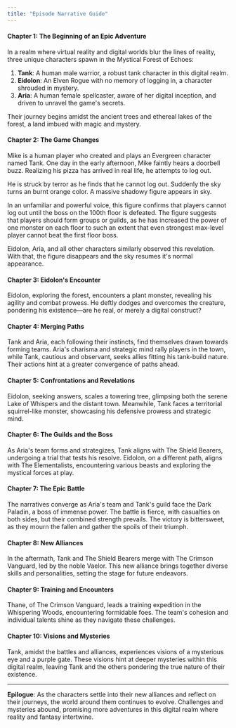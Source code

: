 ```yaml
---
title: "Episode Narrative Guide"
---
```


<!-- Taken from: https://chat.openai.com/share/b3307f98-eebc-4883-89af-ef2eed6e7623 -->

#### Chapter 1: The Beginning of an Epic Adventure

In a realm where virtual reality and digital worlds blur the lines of reality, three unique characters spawn in the Mystical Forest of Echoes:

1. **Tank**: A human male warrior, a robust tank character in this digital realm.
2. **Eidolon**: An Elven Rogue with no memory of logging in, a character shrouded in mystery.
3. **Aria**: A human female spellcaster, aware of her digital inception, and driven to unravel the game's secrets.

Their journey begins amidst the ancient trees and ethereal lakes of the forest, a land imbued with magic and mystery.

#### Chapter 2: The Game Changes

Mike is a human player who created and plays an Evergreen character named Tank. One day in the early afternoon, Mike faintly hears a doorbell buzz. Realizing his pizza has arrived in real life, he attempts to log out.

He is struck by terror as he finds that he cannot log out. Suddenly the sky turns an burnt orange color. A massive shadowy figure appears in sky.

In an unfamiliar and powerful voice, this figure confirms that players cannot log out until the boss on the 100th floor is defeated. The figure suggests that players should form groups or guilds, as he has increased the power of one monster on each floor to such an extent that even strongest max-level player cannot beat the first floor boss.

Eidolon, Aria, and all other characters similarly observed this revelation. With that, the figure disappears and the sky resumes it's normal appearance.

#### Chapter 3: Eidolon's Encounter

Eidolon, exploring the forest, encounters a plant monster, revealing his agility and combat prowess. He deftly dodges and overcomes the creature, pondering his existence—are he real, or merely a digital construct?

#### Chapter 4: Merging Paths

Tank and Aria, each following their instincts, find themselves drawn towards forming teams. Aria's charisma and strategic mind rally players in the town, while Tank, cautious and observant, seeks allies fitting his tank-build nature. Their actions hint at a greater convergence of paths ahead.

#### Chapter 5: Confrontations and Revelations

Eidolon, seeking answers, scales a towering tree, glimpsing both the serene Lake of Whispers and the distant town. Meanwhile, Tank faces a territorial squirrel-like monster, showcasing his defensive prowess and strategic mind.

#### Chapter 6: The Guilds and the Boss

As Aria's team forms and strategizes, Tank aligns with The Shield Bearers, undergoing a trial that tests his resolve. Eidolon, on a different path, aligns with The Elementalists, encountering various beasts and exploring the mystical forces at play.

#### Chapter 7: The Epic Battle

The narratives converge as Aria's team and Tank's guild face the Dark Paladin, a boss of immense power. The battle is fierce, with casualties on both sides, but their combined strength prevails. The victory is bittersweet, as they mourn the fallen and gather the spoils of their triumph.

#### Chapter 8: New Alliances

In the aftermath, Tank and The Shield Bearers merge with The Crimson Vanguard, led by the noble Vaelor. This new alliance brings together diverse skills and personalities, setting the stage for future endeavors.

#### Chapter 9: Training and Encounters

Thane, of The Crimson Vanguard, leads a training expedition in the Whispering Woods, encountering formidable foes. The team's cohesion and individual talents shine as they navigate these challenges.

#### Chapter 10: Visions and Mysteries

Tank, amidst the battles and alliances, experiences visions of a mysterious eye and a purple gate. These visions hint at deeper mysteries within this digital realm, leaving Tank and the others pondering the true nature of their existence.

---

**Epilogue**: As the characters settle into their new alliances and reflect on their journeys, the world around them continues to evolve. Challenges and mysteries abound, promising more adventures in this digital realm where reality and fantasy intertwine.

